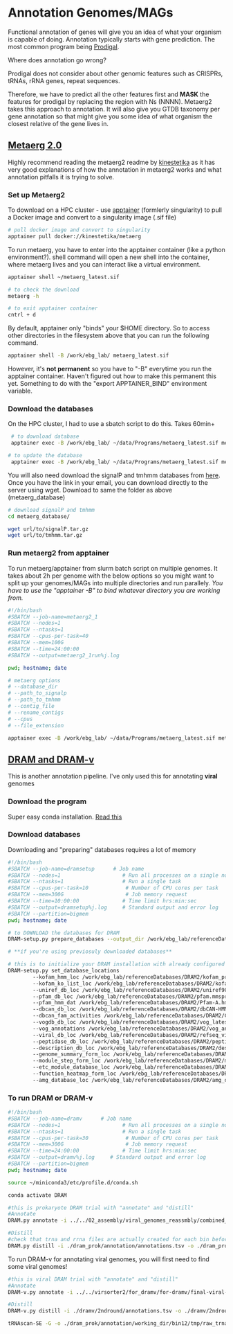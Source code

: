 # Annotation Genomes/MAGs

Functional annotation of genes will give you an idea of what your organism is capable of doing. Annotation typically starts with gene prediction. The most common program being [Prodigal](https://github.com/hyattpd/Prodigal).

Where does annotation go wrong?

Prodigal does not consider about other genomic features such as CRISPRs, tRNAs, rRNA genes, repeat sequences.

Therefore, we have to predict all the other features first and **MASK** the features for prodigal by replacing the region with Ns (NNNN). Metaerg2 takes this approach to annotation. It will also give you GTDB taxonomy per gene annotation so that might give you some idea of what organism the closest relative of the gene lives in.

## [Metaerg 2.0](https://github.com/kinestetika/MetaErg)

Highly recommend reading the metaerg2 readme by [kinestetika](https://github.com/kinestetika) as it has very good explanations of how the annotation in metaerg2 works and what annotation pitfalls it is trying to solve.

### Set up Metaerg2

To download on a HPC cluster - use [apptainer](https://apptainer.org/docs/admin/main/installation.html) (formlerly singularity) to pull a Docker image and convert to a singularity image (.sif file)

```bash
# pull docker image and convert to singularity
apptainer pull docker://kinestetika/metaerg
```

To run metaerg, you have to enter into the apptainer container (like a python environment?). shell command will open a new shell into the container, where metaerg lives and you can interact like a virtual environment.

```bash
apptainer shell ~/metaerg_latest.sif

# to check the download
metaerg -h

# to exit apptainer container 
cntrl + d
```

By default, apptainer only "binds" your $HOME directory. So to access other directories in the filesystem above that you can run the following command.

```bash
apptainer shell -B /work/ebg_lab/ metaerg_latest.sif
```

However, it's **not permanent** so you have to "-B" everytime you run the apptainer container. Haven't figured out how to make this permanent this yet. Something to do with the "export APPTAINER_BIND" environment variable.

### Download the databases

On the HPC cluster, I had to use a sbatch script to do this. Takes 60min+

```bash
 # to download database
 apptainer exec -B /work/ebg_lab/ ~/data/Programs/metaerg_latest.sif metaerg --download_database --database_dir /work/ebg_lab/referenceDatabases metaerg_database/

# to update the database
 apptainer exec -B /work/ebg_lab/ ~/data/Programs/metaerg_latest.sif metaerg --create_database S --database_dir /work/ebg_lab/referenceDatabases metaerg_database/
```

You will also need download the signalP and tmhmm databases from [here](https://services.healthtech.dtu.dk/software.php). Once you have the link in your email, you can download directly to the server using wget. Download to same the folder as above (metaerg_database)

```bash
# download signalP and tmhmm
cd metaerg_database/

wget url/to/signalP.tar.gz
wget url/to/tmhmm.tar.gz
```

### Run metaerg2 from apptainer

To run metaerg/apptainer from slurm batch script on multiple genomes. It takes about 2h per genome with the below options so you might want to split up your genomes/MAGs into multiple directories and run parallely. *You have to use the "apptainer -B" to bind whatever directory you are working from.*

```bash
#!/bin/bash
#SBATCH --job-name=metaerg2_1      
#SBATCH --nodes=1                    
#SBATCH --ntasks=1                   
#SBATCH --cpus-per-task=40           
#SBATCH --mem=100G                    
#SBATCH --time=24:00:00              
#SBATCH --output=metaerg2_1run%j.log    

pwd; hostname; date

# metaerg options
# --database_dir
# --path_to_signalp
# --path_to_tmhmm
# --contig_file
# --rename_contigs
# --cpus
# --file_extension

apptainer exec -B /work/ebg_lab/ ~/data/Programs/metaerg_latest.sif metaerg --database_dir /work/ebg_lab/referenceDatabases/metaerg_database/ --path_to_signalp /work/ebg_lab/referenceDatabases/metaerg_database/ --path_to_tmhmm /work/ebg_lab/referenceDatabases/metaerg_database/ --contig_file ../genomes2run/genomes_1 --rename_contigs --cpus 40 --file_extension .fna
```

## [DRAM and DRAM-v](https://github.com/WrightonLabCSU/DRAM/wiki)
This is another annotation pipeline. I've only used this for annotating **viral** genomes

### Download the program
Super easy conda installation.
[Read this](https://github.com/WrightonLabCSU/DRAM/wiki#dram-installation)


### Download databases
Downloading and "preparing" databases requires a lot of memory

```bash
#!/bin/bash
#SBATCH --job-name=dramsetup      # Job name
#SBATCH --nodes=1                    # Run all processes on a single node
#SBATCH --ntasks=1                   # Run a single task
#SBATCH --cpus-per-task=10            # Number of CPU cores per task
#SBATCH --mem=300G                    # Job memory request
#SBATCH --time=10:00:00              # Time limit hrs:min:sec
#SBATCH --output=dramsetup%j.log     # Standard output and error log
#SBATCH --partition=bigmem
pwd; hostname; date

# to DOWNLOAD the databases for DRAM
DRAM-setup.py prepare_databases --output_dir /work/ebg_lab/referenceDatabases/DRAM  --threads 50

# **if you're using previosuly downloaded databases**

# this is to initialize your DRAM installation with already configured databases
DRAM-setup.py set_database_locations 
        --kofam_hmm_loc /work/ebg_lab/referenceDatabases/DRAM2/kofam_profiles.hmm 
        --kofam_ko_list_loc /work/ebg_lab/referenceDatabases/DRAM2/kofam_ko_list.tsv 
        --uniref_db_loc /work/ebg_lab/referenceDatabases/DRAM2/uniref90.20220122.mmsdb 
        --pfam_db_loc /work/ebg_lab/referenceDatabases/DRAM2/pfam.mmspro 
        --pfam_hmm_dat /work/ebg_lab/referenceDatabases/DRAM2/Pfam-A.hmm.dat.gz 
        --dbcan_db_loc /work/ebg_lab/referenceDatabases/DRAM2/dbCAN-HMMdb-V9.txt 
        --dbcan_fam_activities /work/ebg_lab/referenceDatabases/DRAM2/CAZyDB.07302020.fam-activities.txt
        --vogdb_db_loc /work/ebg_lab/referenceDatabases/DRAM2/vog_latest_hmms.txt 
        --vog_annotations /work/ebg_lab/referenceDatabases/DRAM2/vog_annotations_latest.tsv.gz
        --viral_db_loc /work/ebg_lab/referenceDatabases/DRAM2/refseq_viral.20220122.mmsdb 
        --peptidase_db_loc /work/ebg_lab/referenceDatabases/DRAM2/peptidases.20220122.mmsdb
        --description_db_loc /work/ebg_lab/referenceDatabases/DRAM2/description_db.sqlite 
        --genome_summary_form_loc /work/ebg_lab/referenceDatabases/DRAM2/genome_summary_form.20220122.tsv 
        --module_step_form_loc /work/ebg_lab/referenceDatabases/DRAM2/module_step_form.20220122.tsv 
        --etc_module_database_loc /work/ebg_lab/referenceDatabases/DRAM2/etc_mdoule_database.20220122.tsv 
        --function_heatmap_form_loc /work/ebg_lab/referenceDatabases/DRAM2/function_heatmap_form.20220122.tsv 
        --amg_database_loc /work/ebg_lab/referenceDatabases/DRAM2/amg_database.20220122.tsv
```

### To run DRAM or DRAM-v
```bash
#!/bin/bash
#SBATCH --job-name=dramv      # Job name
#SBATCH --nodes=1                    # Run all processes on a single node
#SBATCH --ntasks=1                   # Run a single task
#SBATCH --cpus-per-task=30            # Number of CPU cores per task
#SBATCH --mem=300G                    # Job memory request
#SBATCH --time=24:00:00              # Time limit hrs:min:sec
#SBATCH --output=dramv%j.log     # Standard output and error log
#SBATCH --partition=bigmem
pwd; hostname; date

source ~/miniconda3/etc/profile.d/conda.sh

conda activate DRAM

#this is prokaryote DRAM trial with "annotate" and "distill"
#Annotate
DRAM.py annotate -i ../../02_assembly/viral_genomes_reassmbly/combined_assembly/combined_Assembly_v2.fasta -o ./dram_combined_assembly/annotation --threads 30

#Distill
#check that trna and rrna files are actually created for each bin before using those options
DRAM.py distill -i ./dram_prok/annotation/annotations.tsv -o ./dram_prok/annotation/genome_summaries --trna_path ./dram_prok/annotation/trnas.tsv --rrna_path ./dram_prok/annotation/rrnas.tsv

```

To run DRAM-v for annotating viral genomes, you will first need to find some viral genomes!

```bash
#this is viral DRAM trial with "annotate" and "distill"
#Annotate
DRAM-v.py annotate -i ../../virsorter2/for_dramv/for-dramv/final-viral-combined-for-dramv.fa -v ../../virsorter2/for_dramv/for-dramv/viral-affi-contigs-for-dramv.tab -o ./dramv/2ndround --threads 30

#Distill
DRAM-v.py distill -i ./dramv/2ndround/annotations.tsv -o ./dramv/2ndround/genome_summaries

tRNAscan-SE -G -o ./dram_prok/annotation/working_dir/bin12/tmp/raw_trnas.txt --thread 20 ./dram_prok/annotation/working_dir/bin12/scaffolds.annotated.fa
```